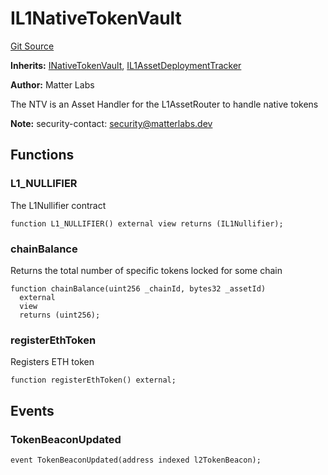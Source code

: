 # IL1NativeTokenVault
[Git Source](https://github.com/matter-labs/zksync-contracts/blob/a1506a91fd7e3b73aa6fe10caf12e32f39e26211/contracts/l1-contracts/bridge/ntv/IL1NativeTokenVault.sol)

**Inherits:**
[INativeTokenVault](/contracts/l1-contracts/bridge/ntv/INativeTokenVault.sol/interface.INativeTokenVault.md), [IL1AssetDeploymentTracker](/contracts/l1-contracts/bridge/interfaces/IL1AssetDeploymentTracker.sol/interface.IL1AssetDeploymentTracker.md)

**Author:**
Matter Labs

The NTV is an Asset Handler for the L1AssetRouter to handle native tokens

**Note:**
security-contact: security@matterlabs.dev


## Functions
### L1_NULLIFIER

The L1Nullifier contract


```solidity
function L1_NULLIFIER() external view returns (IL1Nullifier);
```

### chainBalance

Returns the total number of specific tokens locked for some chain


```solidity
function chainBalance(uint256 _chainId, bytes32 _assetId)
  external
  view
  returns (uint256);
```

### registerEthToken

Registers ETH token


```solidity
function registerEthToken() external;
```

## Events
### TokenBeaconUpdated

```solidity
event TokenBeaconUpdated(address indexed l2TokenBeacon);
```

